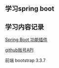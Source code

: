 ## 学习spring boot
    
    
## 学习内容记录
[Spring Boot 功能插件](https://spring.io/guides/)
  
[github账号API](https:/developer.github.com/apps/building-oauth-apps/creating-an-oauth-app/)

前端 bootstrap 3.3.7      

